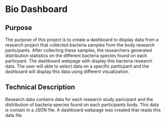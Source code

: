# Bio Dashboard

## Purpose

The purpose of this project is to create a dashboard to display data from a research project that collected bacteria samples from the body research participants. After collecting these samples, the researchers generated distribution statistics on the different bacteria species found on each particpant. The dashboard webpage with display this bacteria research data. The user will able to select data on a specific particpant and the dashboard will display this data using different visualization. 

## Technical Description

Research data contains data for each research study paricipant and the distribution of bacteria species found on each participants body. This data is contain in a JSON file. A dashboard webpage was created that reads this data file 
